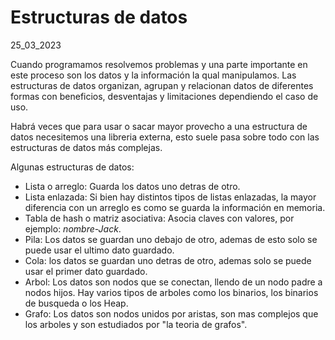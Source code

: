 # Estructuras de datos
25_03_2023

Cuando programamos resolvemos problemas y una parte importante en este proceso son los datos y la información la qual manipulamos. Las estructuras de datos organizan, agrupan y relacionan datos de diferentes formas con beneficios, desventajas y limitaciones dependiendo el caso de uso.

Habrá veces que para usar o sacar mayor provecho a una estructura de datos necesitemos una libreria externa, esto suele pasa sobre todo con las estructuras de datos más complejas.

Algunas estructuras de datos:

* Lista o arreglo: Guarda los datos uno detras de otro.
* Lista enlazada: Si bien hay distintos tipos de listas enlazadas, la mayor diferencia con un arreglo es como se guarda la información en memoria.
* Tabla de hash o matriz asociativa: Asocia claves con valores, por ejemplo: *nombre-Jack*.
* Pila: Los datos se guardan uno debajo de otro, ademas de esto solo se puede usar el ultimo dato guardado.
* Cola: los datos se guardan uno detras de otro, ademas solo se puede usar el primer dato guardado.
* Arbol: Los datos son nodos que se conectan, llendo de un nodo padre a nodos hijos. Hay varios tipos de arboles como los binarios, los binarios de busqueda o los Heap.
* Grafo: Los datos son nodos unidos por aristas, son mas complejos que los arboles y son estudiados por "la teoria de grafos".